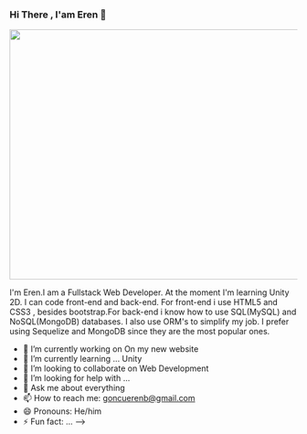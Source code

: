 ### Hi There , I'am Eren 👋


<img  src='https://fiverr-res.cloudinary.com/images/q_auto,f_auto/gigs/134250410/original/2c8552599400d0245027cebc75045c3f0b117e22/create-a-website-using-html-css-javascript-node-js.jpeg' float='right' width='574' height='438'>



<p>I'm Eren.I am a Fullstack Web Developer. At the moment I'm learning Unity 2D. I can code front-end and back-end.
For front-end i use HTML5 and CSS3 , besides bootstrap.For back-end i know how to use SQL(MySQL) and NoSQL(MongoDB) databases. I also 
use ORM's to simplify my job. I prefer using Sequelize and MongoDB since they are the most popular ones.</p>

- 🔭 I’m currently working on On my new website
- 🌱 I’m currently learning ... Unity
- 👯 I’m looking to collaborate on Web Development
- 🤔 I’m looking for help with ...
- 💬 Ask me about everything
- 📫 How to reach me: goncuerenb@gmail.com
- 😄 Pronouns: He/him
- ⚡ Fun fact: ...
-->
